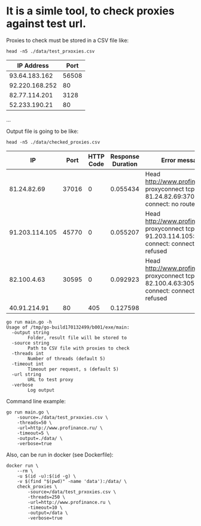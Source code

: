 # It is a simle tool, to check proxies against test url.

Proxies to check must be stored in a CSV file like:
```
head -n5 ./data/test_prxoxies.csv
```

| IP Address    | Port|
| ------------- |-----|
|93.64.183.162|56508|
|92.220.168.252|80|
|82.77.114.201|3128|
|52.233.190.21|80|
...

Output file is going to be like:
```
head -n5 ./data/checked_proxies.csv 
```
| IP|Port|HTTP Code|Response Duration|Error message|
| ------------- |-----| ------------- |-----|-----|
|81.24.82.69|37016|0|0.055434|Head http://www.profinance.ru/: proxyconnect tcp: dial tcp 81.24.82.69:37016: connect: no route to host|
|91.203.114.105|45770|0|0.055207|Head http://www.profinance.ru/: proxyconnect tcp: dial tcp 91.203.114.105:45770: connect: connection refused|
|82.100.4.63|30595|0|0.092923|Head http://www.profinance.ru/: proxyconnect tcp: dial tcp 82.100.4.63:30595: connect: connection refused|
|40.91.214.91|80|405|0.127598|

```
go run main.go -h
Usage of /tmp/go-build170132499/b001/exe/main:
  -output string
    	Folder, result file will be stored to
  -source string
    	Path to CSV file with proxies to check
  -threads int
    	Number of threads (default 5)
  -timeout int
    	Timeout per request, s (default 5)
  -url string
    	URL to test proxy
  -verbose
    	Log output
```
Command line example:
```
go run main.go \
    -source=./data/test_prxoxies.csv \
    -threads=50 \
    -url=http://www.profinance.ru/ \
    -timeout=5 \
    -output=./data/ \
    -verbose=true
```

Also, can be run in docker (see Dockerfile):
```
docker run \
    --rm \
    -u $(id -u):$(id -g) \
    -v $(find "$(pwd)" -name 'data'):/data/ \
    check_proxies \
        -source=/data/test_prxoxies.csv \
        -threads=250 \
        -url=http://www.profinance.ru \
        -timeout=10 \
        -output=/data \
        -verbose=true
```